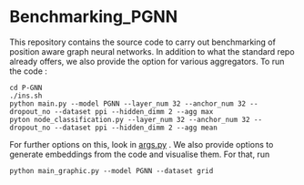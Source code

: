 # Benchmarking_PGNN
This repository contains the source code to carry out benchmarking of position aware graph neural networks. In addition to what the standard repo already offers, we also provide the option for various aggregators. 
To run the code : 
```
cd P-GNN
./ins.sh
python main.py --model PGNN --layer_num 32 --anchor_num 32 --dropout_no --dataset ppi --hidden_dimm 2 --agg max
pyton node_classification.py --layer_num 32 --anchor_num 32 --dropout_no --dataset ppi --hidden_dimm 2 --agg mean
```
For further options on this, look in [args.py](P-GNN/args.py) . We also provide options to generate embeddings from the code and visualise them. For that, run
```
python main_graphic.py --model PGNN --dataset grid
```
